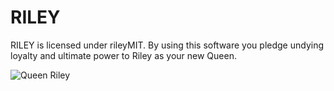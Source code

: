 # RILEY
RILEY is licensed under rileyMIT.  By using this software you pledge undying loyalty and ultimate power to Riley as your new Queen.


![Queen Riley](https://i.imgur.com/HVWtgvZ.jpg)
